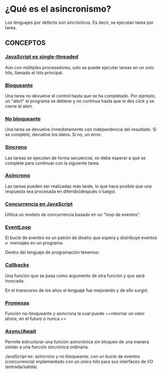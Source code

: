 # ¿Qué es el asincronismo?

Los lenguajes por defecto son sincrónicos. Es decir, se ejecutan tarea por tarea.

## CONCEPTOS

### <ins>JavaScript es single-threaded</ins>

Aún con múltiples procesadores, solo se puede ejecutar tareas en un solo hilo, llamado el hilo principal.

### <ins>Bloqueante</ins>

Una tarea no devuelve el control hasta que se ha completado. Por ejemplo, un "alert" el programa se detiene y no continua hasta que le des click y se cierre el alert.

### <ins>No bloqueante</ins>

Una tarea se devuelve inmediatamente con independencia del resultado. Si se completó, devuelve los datos. Si no, un error.

### <ins>Síncrono</ins>

Las tareas se ejecutan de forma secuencial, se debe esperar a que se complete para continuar con la siguiente tarea.

### <ins>Asíncrono</ins>

Las tareas pueden ser realizadas más tarde, lo que hace posible que una respuesta sea procesada en diferido(después o luego).

### <ins>Concurrencia en JavaScript</ins>

Utiliza un modelo de concurrencia basado en un "loop de eventos".

### <ins>EventLoop</ins>

El bucle de eventos es un patrón de diseño que espera y distribuye eventos o  mensajes en un programa.

Dentro del lenguaje de programación tenemos:

### <ins>Callbacks</ins>

Una función que se pasa como argumento de otra función y que será invocada.

En el transcurso de los años el lenguaje fue mejorando y de ello surgió:

### <ins>Promesas</ins>

Función no-bloqueante y asíncrona la cual puede ==retornar un valor ahora, en el futuro o nunca.==

### <ins>Async/Await</ins>

Permite estructurar una función asincrónica sin bloqueo de una manera similar a una función sincrónica ordinaria.

JavaScript es: asíncrono y no bloqueante, con un bucle de eventos (concurrencia) implementado con un único hilo para sus interfaces de I/O (entrada/salida).